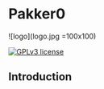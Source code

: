 # Pakker0

![logo](logo.jpg =100x100)

[![GPLv3 license](https://img.shields.io/badge/License-GPLv3-blue.svg)](http://perso.crans.org/besson/LICENSE.html)


## Introduction
